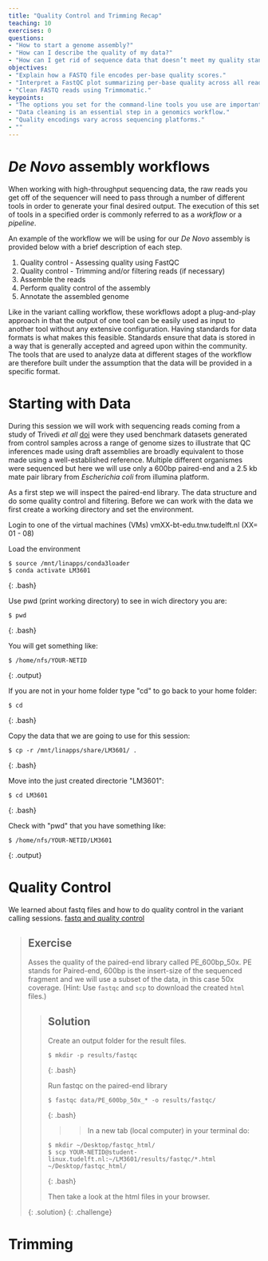 ```yaml
---
title: "Quality Control and Trimming Recap"
teaching: 10
exercises: 0
questions:
- "How to start a genome assembly?"
- "How can I describe the quality of my data?"
- "How can I get rid of sequence data that doesn’t meet my quality standards?"
objectives:
- "Explain how a FASTQ file encodes per-base quality scores."
- "Interpret a FastQC plot summarizing per-base quality across all reads."
- "Clean FASTQ reads using Trimmomatic."
keypoints:
- "The options you set for the command-line tools you use are important!"
- "Data cleaning is an essential step in a genomics workflow."
- "Quality encodings vary across sequencing platforms."
- ""
---
```


# *De Novo* assembly  workflows  

When working with high-throughput sequencing data, the raw reads you get off of the sequencer will need to pass
through a number of  different tools in order to generate your final desired output. The execution of this set of
tools in a specified order is commonly referred to as a *workflow* or a *pipeline*. 

An example of the workflow we will be using for our *De Novo* assembly is provided below with a brief
description of each step.

1. Quality control - Assessing quality using FastQC
2. Quality control - Trimming and/or filtering reads (if necessary)
3. Assemble the reads
4. Perform quality control of the assembly
5. Annotate the assembled genome

Like in the variant calling workflow, these workflows adopt a plug-and-play approach in that the output of one tool can be easily used as input to another tool without any extensive configuration. Having standards for data formats is what 
makes this feasible. Standards ensure that data is stored in a way that is generally accepted and agreed upon 
within the community. The tools that are used to analyze data at different stages of the workflow are therefore 
built under the assumption that the data will be provided in a specific format.

# Starting with Data

During this session we will work with sequencing reads coming from a study of Trivedi *et all* [doi](https://dx.doi.org/10.3389%2Ffgene.2014.00111) were they used benchmark datasets generated from control samples across a range of genome sizes to illustrate that QC inferences made using draft assemblies are broadly equivalent to those made using a well-established reference. Multiple different organismes were sequenced but here we will use only a 600bp paired-end and a 2.5 kb mate pair library from *Escherichia coli* from illumina platform.

As a first step we will inspect the paired-end library. The data structure and do some quality control and filtering. Before we can work with the data we first create a working directory and set the environment.

Login to one of the virtual machines (VMs) vmXX-bt-edu.tnw.tudelft.nl (XX= 01 - 08)

Load the environment

~~~
$ source /mnt/linapps/conda3loader
$ conda activate LM3601
~~~
{: .bash}

Use pwd (print working directory) to see in wich directory you are:

~~~
$ pwd
~~~
{: .bash}

You will get something like:

~~~
$ /home/nfs/YOUR-NETID
~~~
{: .output}

If you are not in your home folder type "cd" to go back to your home folder:

~~~
$ cd
~~~
{: .bash}

Copy the data that we are going to use for this session:

~~~
$ cp -r /mnt/linapps/share/LM3601/ .
~~~
{: .bash}

Move into the just created directorie "LM3601":

~~~
$ cd LM3601
~~~
{: .bash}

Check with "pwd" that you have something like:

~~~
$ /home/nfs/YOUR-NETID/LM3601
~~~
{: .output}


# Quality Control

We learned about fastq files and how to do quality control in the variant calling sessions. [fastq and quality control](https://mvdb01.github.io/wrangling-genomics/02-quality-control/index.html)



> ## Exercise
> 
>  Asses the quality of the paired-end library called PE_600bp_50x. PE stands for Paired-end, 600bp is the insert-size of the sequenced fragment and we will use a subset of the data, in this case 50x coverage. 
> (Hint: Use `fastqc` and `scp` to download the created `html` files.)
>
>> ## Solution
>>  
>> Create an output folder for the result files.
>>
>> ~~~
>> $ mkdir -p results/fastqc
>> ~~~
>> {: .bash}
>>
>> Run fastqc on the paired-end library
>>
>> ~~~
>> $ fastqc data/PE_600bp_50x_* -o results/fastqc/
>> ~~~
>> {: .bash}
>>>> In a new tab (local computer) in your terminal do:
>>
>> ~~~
>> $ mkdir ~/Desktop/fastqc_html/
>> $ scp YOUR-NETID@student-linux.tudelft.nl:~/LM3601/results/fastqc/*.html ~/Desktop/fastqc_html/
>> ~~~
>> {: .bash}
>> 
>> Then take a look at the html files in your browser.
>>
> {: .solution}
{: .challenge}


# Trimming